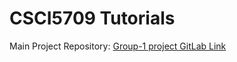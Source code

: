 # CSCI5709 Tutorials


Main Project Repository: [Group-1 project GitLab Link](https://git.cs.dal.ca/patrawala/csci-5709-grp-01)

